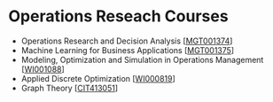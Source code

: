# Operations Reseach Courses 
- Operations Research and Decision Analysis [[MGT001374](https://campus.tum.de/tumonline/WBMODHB.wbShowMHBReadOnly?pKnotenNr=3320492)]
- Machine Learning for Business Applications [[MGT001375](https://www.ot.mgt.tum.de/osm/education/courses/machine-learning-for-business-applications-wise/)]
- Modeling, Optimization and Simulation in Operations Management [[WI001088](https://campus.tum.de/tumonline/WBMODHB.wbShowMHBReadOnly?pKnotenNr=1019226)]
- Applied Discrete Optimization [[WI000819](https://campus.tum.de/tumonline/WBMODHB.wbShowMHBReadOnly?pKnotenNr=584608)]
- Graph Theory [[CIT413051](https://campus.tum.de/tumonline/ee/ui/ca2/app/desktop/#/slc.tm.cp/student/courses/950835816?$scrollTo=toc_overview)]
